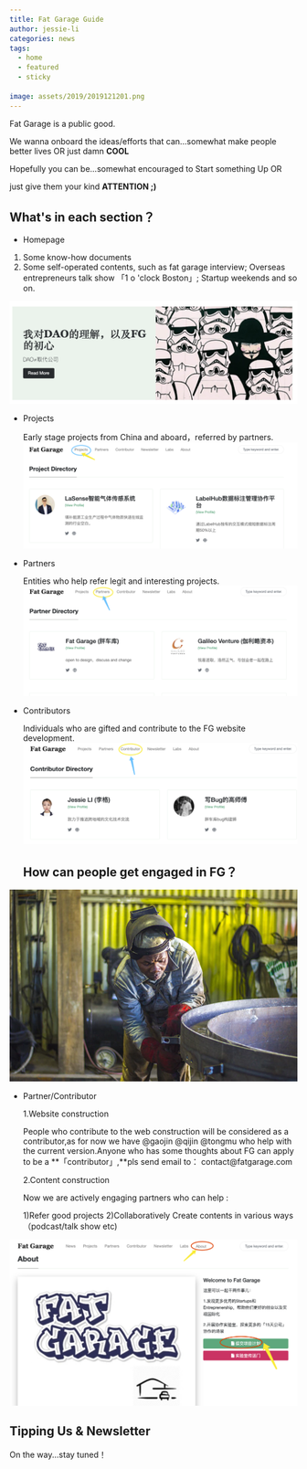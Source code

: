 ```yaml
---
title: Fat Garage Guide
author: jessie-li
categories: news
tags:
  - home
  - featured
  - sticky

image: assets/2019/2019121201.png
---
```

  Fat Garage is a public good.

  We wanna onboard the ideas/efforts that can...somewhat make people better lives OR just damn **COOL**

  Hopefully you can be...somewhat encouraged to Start something Up OR

just give them your kind **ATTENTION ;)**

## What's in each section？
* Homepage 
1. Some know-how documents
2.  Some self-operated contents, such as fat garage interview; Overseas entrepreneurs talk show 「1 o 'clock Boston」;  Startup weekends and so on.

![walking](/assets/2019/2019121202.png)
* Projects 

  Early stage projects from China and aboard，referred by partners.
![walking](/assets/2019/2019121203.png)
* Partners 

  Entities who help refer legit and interesting projects.
![walking](/assets/2019/2019121204.png)
* Contributors 

  Individuals who are gifted and contribute to the FG website development.
![walking](/assets/2019/2019121205.png)

  ## How can people get engaged in FG？
![walking](/assets/2019/2019121206.png)


* Partner/Contributor
  <p>1.Website construction </p>People who contribute to the web construction will be considered as a contributor,as for now we have @gaojin @qijin @tongmu who help with the current version.Anyone who has some thoughts about FG can apply to be a **「contributor」,**pls send email to： contact@fatgarage.com


  2.Content construction 

  Now we are actively engaging partners who can help :

  1)Refer good projects
  2)Collaboratively Create contents in various ways （podcast/talk show etc)


![walking](/assets/2019/2019121207.png)
## Tipping Us & Newsletter 
<span>On the way...stay tuned！</span>

